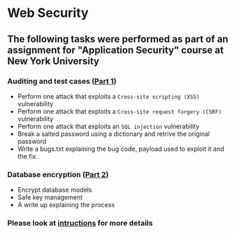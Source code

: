 # Web Security

## The following tasks were performed as part of an assignment for "Application Security" course at New York University

### Auditing and test cases ([Part 1](https://github.com/aravindvaddi/web-security/tree/master/part1))

* Perform one attack that exploits a `Cross-site scripting (XSS)` vulnerability
* Perform one attack that exploits a `Cross-site request forgery (CSRF)` vulnerability
* Perform one attack that exploits an `SQL injection` vulnerability
* Break a salted password using a dictionary and retrive the original password
* Write a bugs.txt explaining the bug code, payload used to exploit it and the fix.

### Database encryption ([Part 2](https://github.com/aravindvaddi/web-security/tree/master/part2))

* Encrypt database models
* Safe key management
* A write up explaining the process

### Please look at [intructions](HW2_Instructions.md) for more details
